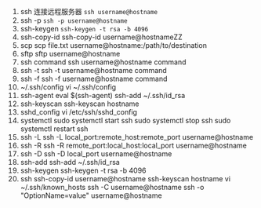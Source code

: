 1. ssh
连接远程服务器 ```ssh username@hostname```
2. ssh -p
```ssh -p username@hostname```
3. ssh-keygen
```ssh-keygen -t rsa -b 4096``` 
4. ssh-copy-id
ssh-copy-id username@hostnameZZ
5. scp
scp file.txt username@hostname:/path/to/destination
6. sftp
sftp username@hostname
7. ssh command
ssh username@hostname command
8. ssh -t
 ssh -t username@hostname command
9. ssh -f
ssh -f username@hostname command
10. ~/.ssh/config
vi ~/.ssh/config
11. ssh-agent
 eval $(ssh-agent)
 ssh-add ~/.ssh/id_rsa
12. ssh-keyscan
ssh-keyscan hostname
13. sshd_config
vi /etc/ssh/sshd_config 
14. systemctl
sudo systemctl start ssh
sudo systemctl stop ssh
sudo systemctl restart ssh
15. ssh -L
ssh -L local_port:remote_host:remote_port username@hostname
16. ssh -R
ssh -R remote_port:local_host:local_port username@hostname
17. ssh -D
ssh -D local_port username@hostname
18. ssh-add
ssh-add ~/.ssh/id_rsa
19. ssh-keygen
ssh-keygen -t rsa -b 4096 
20. ssh
ssh-copy-id username@hostname
ssh-keyscan hostname
vi ~/.ssh/known_hosts
ssh -C username@hostname
ssh -o "OptionName=value" username@hostname
